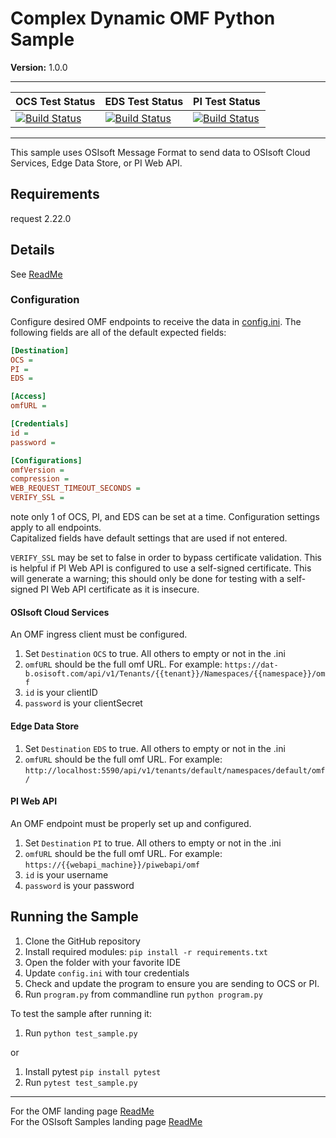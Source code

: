 # Complex Dynamic OMF Python Sample

**Version:** 1.0.0

---

| OCS Test Status | EDS Test Status | PI Test Status |
| -------------- | ------------------ |------------------ |
| [![Build Status](https://dev.azure.com/osieng/engineering/_apis/build/status/product-readiness/OMF/OMF_DC_Python?branchName=python&jobName=Tests_OCS)](https://dev.azure.com/osieng/engineering/_build/latest?definitionId=1436&branchName=python) | [![Build Status](https://dev.azure.com/osieng/engineering/_apis/build/status/product-readiness/OMF/OMF_DC_Python?branchName=python&jobName=Tests_EDS)](https://dev.azure.com/osieng/engineering/_build/latest?definitionId=1436&branchName=python) |[![Build Status](https://dev.azure.com/osieng/engineering/_apis/build/status/product-readiness/OMF/OMF_DC_Python?branchName=python&jobName=Tests_OnPrem)](https://dev.azure.com/osieng/engineering/_build/latest?definitionId=1436&branchName=python) |

---
This sample uses OSIsoft Message Format to send data to OSIsoft Cloud Services, Edge Data Store, or PI Web API. 

## Requirements

request 2.22.0

## Details

See [ReadMe](../) 

### Configuration

Configure desired OMF endpoints to receive the data in [config.ini](.\config.ini]).
The following fields are all of the default expected fields:
```ini
[Destination]
OCS = 
PI =
EDS = 

[Access]
omfURL = 

[Credentials]
id = 
password = 

[Configurations]
omfVersion = 
compression = 
WEB_REQUEST_TIMEOUT_SECONDS = 
VERIFY_SSL = 
```

note only 1 of OCS, PI, and EDS can be set at a time.
Configuration settings apply to all endpoints.  
Capitalized fields have default settings that are used if not entered.  

`VERIFY_SSL` may be set to false in order to bypass certificate validation.  This is helpful if PI Web API is configured to use a self-signed certificate. This will generate a warning; this should only be done for testing with a self-signed PI Web API certificate as it is insecure.

#### OSIsoft Cloud Services

An OMF ingress client must be configured.

1. Set `Destination` `OCS` to true. All others to empty or not in the .ini
1. `omfURL` should be the full omf URL.  For example: `https://dat-b.osisoft.com/api/v1/Tenants/{{tenant}}/Namespaces/{{namespace}}/omf`
1. `id` is your clientID
1. `password` is your clientSecret

#### Edge Data Store

1. Set `Destination` `EDS` to true.  All others to empty or not in the .ini
1. `omfURL` should be the full omf URL.  For example: `http://localhost:5590/api/v1/tenants/default/namespaces/default/omf/`

#### PI Web API

An OMF endpoint must be properly set up and configured.
      
1. Set `Destination` `PI` to true. All others to empty or not in the .ini
1. `omfURL` should be the full omf URL.  For example: `https://{{webapi_machine}}/piwebapi/omf`
1. `id` is your username
1. `password` is your password 


## Running the Sample

1. Clone the GitHub repository
1. Install required modules: `pip install -r requirements.txt`
1. Open the folder with your favorite IDE
1. Update `config.ini` with tour credentials
1. Check and update the program to ensure you are sending to OCS or PI.
1. Run `program.py` from commandline run `python program.py`

To test the sample after running it:

1. Run `python test_sample.py`

or

1. Install pytest `pip install pytest`
1. Run `pytest test_sample.py`


---
 
For the OMF landing page [ReadMe](../../../)  
For the OSIsoft Samples landing page [ReadMe](https://github.com/osisoft/OSI-Samples)
